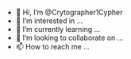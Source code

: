 - 👋 Hi, I’m @Crytographer1Cypher
- 👀 I’m interested in ...
- 🌱 I’m currently learning ...
- 💞️ I’m looking to collaborate on ...
- 📫 How to reach me ...

<!---
Crytographer1Cypher/Crytographer1Cypher is a ✨ special ✨ repository because its `README.md` (this file) appears on your GitHub profile.
You can click the Preview link to take a look at your changes.
--->

